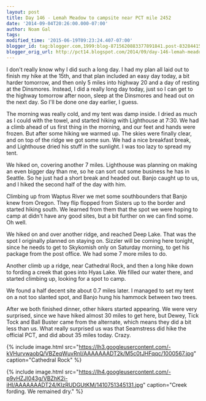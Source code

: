```yaml
---
layout: post
title: Day 146 - Lemah Meadow to campsite near PCT mile 2452
date: '2014-09-04T20:26:00.000-07:00'
author: Noam Gal
tags:
modified_time: '2015-06-19T09:23:24.407-07:00'
blogger_id: tag:blogger.com,1999:blog-8715620883377891841.post-8328441544881800436
blogger_orig_url: http://pct14.blogspot.com/2014/09/day-146-lemah-meadow-to-campsite-near.html
---
```


I don't really know why I did such a long day. I had my plan all laid out to finish my hike at the 15th, and that plan included an easy day today, a bit harder tomorrow, and then only 5 miles into highway 20 and a day of resting at the Dinsmores. Instead, I did a really long day today, just so I can get to the highway tomorrow after noon, sleep at the Dinsmores and head out on the next day. So I'll be done one day earlier, I guess.

The morning was really cold, and my tent was damp inside. I dried as much as I could with the towel, and started hiking with Lighthouse at 7:30. We had a climb ahead of us first thing in the morning, and our feet and hands were frozen. But after some hiking we warmed up. The skies were finally clear, and on top of the ridge we got some sun. We had a nice breakfast break, and Lighthouse dried his stuff in the sunlight. I was too lazy to spread my tent.

We hiked on, covering another 7 miles. Lighthouse was planning on making an even bigger day than me, so he can sort out some business he has in Seattle. So he just had a short break and headed out. Banjo caught up to us, and I hiked the second half of the day with him.

Climbing up from Waptus River we met some southbounders that Banjo knew from Oregon. They flip flopped from Sisters up to the border and started hiking south. We learned from them that the spot we were hoping to camp at didn't have any good sites, but a bit further on we can find some. Oh well.

We hiked on and over another ridge, and reached Deep Lake. That was the spot I originally planned on staying on. Sizzler will be coming here tonight, since he needs to get to Skykomish only on Saturday morning, to get his package from the post office. We had some 7 more miles to do.

Another climb up a ridge, near Cathedral Rock, and then a long hike down to fording a creek that goes into Hyas Lake. We filled our water there, and started climbing up, looking for a spot to camp.

We found a half decent site about 0.7 miles later. I managed to set my tent on a not too slanted spot, and Banjo hung his hammock between two trees.

After we both finished dinner, other hikers started appearing. We were very surprised, since we have hiked almost 30 miles to get here, but Dewey, Tick Tock and Ball Buster came from the alternate, which means they did a bit less than us. What really surprised us was that Seamstress did hike the official PCT, and did about 35 miles today. Crazy.

{% include image.html src="https://lh3.googleusercontent.com/-kVHurvwaobQ/VBZeqWuvRnI/AAAAAAADT2k/M5c0tJHFqqc/1000567.jpg" caption="Cathedral Rock" %}

{% include image.html src="https://lh4.googleusercontent.com/-p9vHZJI043g/VBZhK2i-iHI/AAAAAAADT24/KIzRUDGUtKM/1410751345131.jpg" caption="Creek fording. We remained dry." %}
